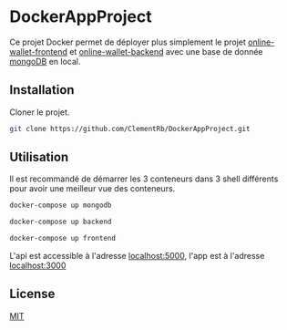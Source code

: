 # DockerAppProject

Ce projet Docker permet de déployer plus simplement le projet [online-wallet-frontend](https://github.com/ClementRb/online-wallet-frontend) et [online-wallet-backend](https://github.com/ClementRb/online-wallet-backend) avec une base de donnée [mongoDB](https://www.mongodb.com/fr) en local.

## Installation

Cloner le projet.

```bash
git clone https://github.com/ClementRb/DockerAppProject.git
```

## Utilisation

Il est recommandé de démarrer les 3 conteneurs dans 3 shell différents pour avoir une meilleur vue des conteneurs.

```bash
docker-compose up mongodb

docker-compose up backend

docker-compose up frontend

```

L'api est accessible à l'adresse [localhost:5000](), l'app est à l'adresse [localhost:3000]()

## License

[MIT](https://choosealicense.com/licenses/mit/)
